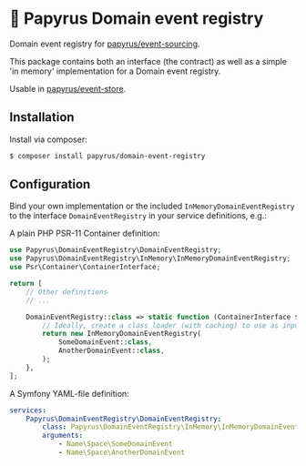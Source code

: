 # 📜 Papyrus Domain event registry
Domain event registry for [papyrus/event-sourcing](https://github.com/papyrusphp/event-sourcing).

This package contains both an interface (the contract) as well as a simple 'in memory' implementation for a Domain event registry.  

Usable in [papyrus/event-store](https://github.com/papyrusphp/event-store).

## Installation
Install via composer:
```bash
$ composer install papyrus/domain-event-registry
```

## Configuration
Bind your own implementation or the included `InMemoryDomainEventRegistry` to the interface `DomainEventRegistry` in your service definitions, e.g.:

A plain PHP PSR-11 Container definition:

```php
use Papyrus\DomainEventRegistry\DomainEventRegistry;
use Papyrus\DomainEventRegistry\InMemory\InMemoryDomainEventRegistry;
use Psr\Container\ContainerInterface;

return [
    // Other definitions
    // ...

    DomainEventRegistry::class => static function (ContainerInterface $container): DomainEventRegistry {
        // Ideally, create a class loader (with caching) to use as input for the registry
        return new InMemoryDomainEventRegistry(
            SomeDomainEvent::class,
            AnotherDomainEvent::class,
        );
    },
];
```
A Symfony YAML-file definition:
```yaml
services:
    Papyrus\DomainEventRegistry\DomainEventRegistry:
        class: Papyrus\DomainEventRegistry\InMemory\InMemoryDomainEventRegistry
        arguments:
            - Name\Space\SomeDomainEvent
            - Name\Space\AnotherDomainEvent
```
